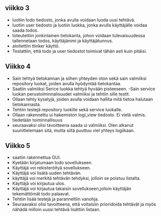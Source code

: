 ## viikko 3

- luotiin todo tiedosto, jonka avulla voidaan luoda uusi tehtävä.
- luotiin user tiedosto ja luotiin luokka, jonka avulla käyttäjälle voidaa saada todos.
- toteutettiin jonkinlainen tietokanta, johon voidaan tulevaisuudessa tallennetaan todos, käyttäjänimi ja käyttäjätunnus.
- aloitettiin ttinker käyttö.
- Testattiin, että todo ja user tiedostot toimivat tähän asti kuin pitäisi.

## Viikko 4
- Sain tehtyä tietokannan ja siihen yhteyden oton sekä sain valmiiksi repository luokat, joiden avulla hyödyntää tietokantaa.
- Saatiin valmiiksi Serice luokka tehtyä hyvään pisteeseen.
-Sain service luokan perustoiminnalisuudet valmiiksi ja tehtiin sille testit.
- Ollaan tehty kyselyjä, joiden avulla voidaan hallita mitä tietoa halutaan tietokannasta. 
- Tehtiin testejä repository luokille sekä service luokalle. 
- Ollaan rakennettu ui hakemiston logi_view tiedosto. Ei vielä valmis. tiedetään toiminnallisuus
- seuraavaksi olisi tavoitteena saada ui valmiiksi. Olen alkanut suunittelemaan sitä, mutta siitä puuttuu viel yhteys logiikaan.

## Viikko 5

- saatiin rakennettua GUI.
- Kyetään kirjatumaan todo sovellukseen.
- Käyttäjä voi rekisteröityä sovellukseen.
- Käyttäjä voi lisätä uuden tehtävän.
- käyttäjä voi merkitä tehtävän tehdyksi, jolloin se poistuu listalta.
- Käyttäjä voi kirjautua ulos.
- Käyttäjä voi kirjautua takaisin sovellukseen,jolloin käyttäjän tekemättömät todo palaavat.
- Tehtiin lisää testejä ja paranneltiin vanohja.
- Seuraavaksi olisi tavoitteena, että voitaisiin prioridoida tehtävät ja myös nähädä milloin uussi tehtävä lisättiin listaan.
